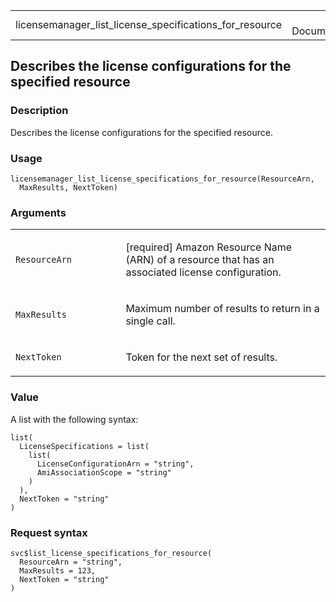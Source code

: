 <table style="width: 100%;">
<tbody>
<tr class="odd">
<td>licensemanager_list_license_specifications_for_resource</td>
<td style="text-align: right;">R Documentation</td>
</tr>
</tbody>
</table>

## Describes the license configurations for the specified resource

### Description

Describes the license configurations for the specified resource.

### Usage

    licensemanager_list_license_specifications_for_resource(ResourceArn,
      MaxResults, NextToken)

### Arguments

<table>
<colgroup>
<col style="width: 35%" />
<col style="width: 65%" />
</colgroup>
<tbody>
<tr class="odd">
<td><code
id="licensemanager_list_license_specifications_for_resource_:_ResourceArn">ResourceArn</code></td>
<td><p>[required] Amazon Resource Name (ARN) of a resource that has an
associated license configuration.</p></td>
</tr>
<tr class="even">
<td><code
id="licensemanager_list_license_specifications_for_resource_:_MaxResults">MaxResults</code></td>
<td><p>Maximum number of results to return in a single call.</p></td>
</tr>
<tr class="odd">
<td><code
id="licensemanager_list_license_specifications_for_resource_:_NextToken">NextToken</code></td>
<td><p>Token for the next set of results.</p></td>
</tr>
</tbody>
</table>

### Value

A list with the following syntax:

    list(
      LicenseSpecifications = list(
        list(
          LicenseConfigurationArn = "string",
          AmiAssociationScope = "string"
        )
      ),
      NextToken = "string"
    )

### Request syntax

    svc$list_license_specifications_for_resource(
      ResourceArn = "string",
      MaxResults = 123,
      NextToken = "string"
    )
